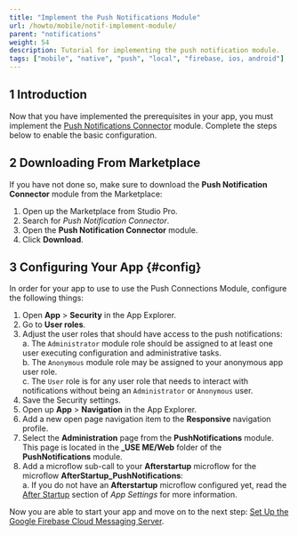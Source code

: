 ```yaml
---
title: "Implement the Push Notifications Module"
url: /howto/mobile/notif-implement-module/
parent: "notifications"
weight: 54
description: Tutorial for implementing the push notification module.
tags: ["mobile", "native", "push", "local", "firebase, ios, android"]
---
```


## 1 Introduction

Now that you have implemented the prerequisites in your app, you must implement the [Push Notifications Connector](/appstore/modules/push-notifications/) module. Complete the steps below to enable the basic configuration.

## 2 Downloading From Marketplace

If you have not done so, make sure to download the **Push Notification Connector** module from the Marketplace:

1. Open up the Marketplace from Studio Pro.
1. Search for *Push Notification Connector*.
1. Open the **Push Notification Connector** module.
1. Click **Download**.

## 3 Configuring Your App {#config}

In order for your app to use to use the Push Connections Module, configure the following things:

1. Open **App** > **Security** in the App Explorer.
1. Go to **User roles**.<br />
1. Adjust the user roles that should have access to the push notifications:<br />
	a. The `Administrator` module role should be assigned to at least one user executing configuration and administrative tasks. <br />
	b. The `Anonymous` module role may be assigned to your anonymous app user role. <br />
	c. The `User` role is for any user role that needs to interact with notifications without being an `Administrator` or `Anonymous` user.
1. Save the Security settings.
1. Open up **App** > **Navigation** in the App Explorer.
1. Add a new open page navigation item to the **Responsive** navigation profile.
1. Select the **Administration** page from the **PushNotifications** module. This page is located in the **_USE ME/Web** folder of the **PushNotifications** module.
1. Add a microflow sub-call to your **Afterstartup** microflow for the microflow **AfterStartup_PushNotifications**:<br />
	a. If you do not have an **Afterstartup** microflow configured yet, read the [After Startup](/refguide/app-settings/#after-startup) section of *App Settings* for more information.

Now you are able to start your app and move on to the next step: [Set Up the Google Firebase Cloud Messaging Server](/howto/mobile/setting-up-google-firebase-cloud-messaging-server/).
